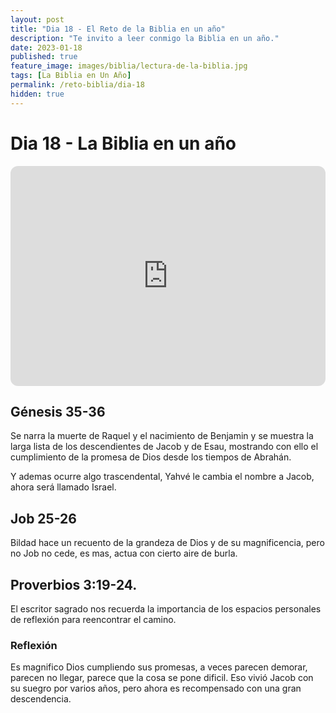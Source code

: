 ```yaml
---
layout: post
title: "Dia 18 - El Reto de la Biblia en un año"
description: "Te invito a leer conmigo la Biblia en un año."
date: 2023-01-18
published: true
feature_image: images/biblia/lectura-de-la-biblia.jpg
tags: [La Biblia en Un Año]
permalink: /reto-biblia/dia-18
hidden: true
---
```


# Dia 18 - La Biblia en un año
 <iframe style="border-radius:12px" src="https://open.spotify.com/embed/episode/21rBbXPhvCjxDH5lj6iDnB?utm_source=generator" width="100%" height="352" frameBorder="0" allowfullscreen="" allow="autoplay; clipboard-write; encrypted-media; fullscreen; picture-in-picture" loading="lazy"></iframe>

## Génesis 35-36
Se narra la muerte de Raquel y el nacimiento de Benjamin y se muestra la larga lista de los descendientes de Jacob y de Esau, mostrando con ello el cumplimiento de la promesa de Dios desde los tiempos de Abrahán.

Y ademas ocurre algo trascendental, Yahvé le cambia el nombre a Jacob, ahora será llamado Israel.

## Job 25-26 
Bildad hace un recuento de la grandeza de Dios y de su magnificencia, pero no Job no cede, es mas, actua con cierto aire de burla.

## Proverbios 3:19-24.   
El escritor sagrado nos recuerda la importancia de los espacios personales de reflexión para reencontrar el camino.

### Reflexión  
Es magnifico Dios cumpliendo sus promesas, a veces parecen demorar, parecen no llegar, parece que la cosa se pone dificil. Eso vivió Jacob con su suegro por varios años, pero ahora es recompensado con una gran descendencia.